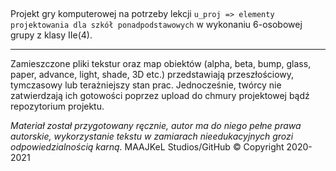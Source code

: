 ##
Projekt gry komputerowej na potrzeby lekcji  `u_proj => elementy projektowania dla szkół ponadpodstawowych` w wykonaniu 6-osobowej grupy z klasy IIe(4).

- - -

Zamieszczone pliki tekstur oraz map obiektów (alpha, beta, bump, glass, paper, advance, light, shade, 3D etc.) przedstawiają przeszłościowy, tymczasowy lub terażniejszy stan prac. Jednocześnie, twórcy nie zatwierdzają ich gotowości poprzez upload do chmury projektowej bądź repozytorium projektu.

*Materiał został przygotowany ręcznie, autor ma do niego pełne prawa autorskie, wykorzystanie tekstu w zamiarach nieedukacyjnych grozi odpowiedzialnością karną.*
 MAAJKeL Studios/GitHub © Copyright 2020-2021